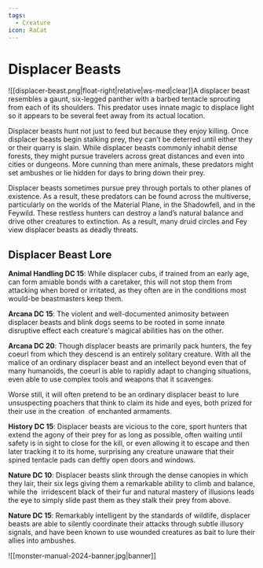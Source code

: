 ```yaml
---
tags:
  - Creature
icon: RaCat
---
```


# Displacer Beasts

![[displacer-beast.png|float-right|relative|ws-med|clear]]A displacer beast resembles a gaunt, six-legged panther with a barbed tentacle sprouting from each of its shoulders. This predator uses innate magic to displace light so it appears to be several feet away from its actual location.

Displacer beasts hunt not just to feed but because they enjoy killing. Once displacer beasts begin stalking prey, they can’t be deterred until either they or their quarry is slain. While displacer beasts commonly inhabit dense forests, they might pursue travelers across great distances and even into cities or dungeons. More cunning than mere animals, these predators might set ambushes or lie hidden for days to bring down their prey.

Displacer beasts sometimes pursue prey through portals to other planes of existence. As a result, these predators can be found across the multiverse, particularly on the worlds of the Material Plane, in the Shadowfell, and in the Feywild. These restless hunters can destroy a land’s natural balance and drive other creatures to extinction. As a result, many druid circles and Fey view displacer beasts as deadly threats.

## Displacer Beast Lore

**Animal Handling DC 15**: While displacer cubs, if trained from an early age, can form amiable bonds with a caretaker, this will not stop them from attacking when bored or irritated, as they often are in the conditions most would-be beastmasters keep them.

**Arcana DC 15**: The violent and well-documented animosity between displacer beasts and blink dogs seems to be rooted in some innate disruptive effect each creature's magical abilities has on the other.

**Arcana DC 20**: Though displacer beasts are primarily pack hunters, the fey coeurl from which they descend is an entirely solitary creature. With all the malice of an ordinary displacer beast and an intellect beyond even that of many humanoids, the coeurl is able to rapidly adapt to changing situations, even able to use complex tools and weapons that it scavenges.

Worse still, it will often pretend to be an ordinary displacer beast to lure unsuspecting poachers that think to claim its hide and eyes, both prized for their use in the creation 
of enchanted armaments.

**History DC 15**: Displacer beasts are vicious to the core, sport hunters that extend the agony of their prey for as long as possible, often waiting until safety is in sight to close for the kill, or even allowing it to escape and then later tracking it to its home, surprising any creature unaware that their spined tentacle pads can deftly open doors and windows.

**Nature DC 10**: Displacer beasts slink through the dense canopies in which they lair, their six legs giving them a remarkable ability to climb and balance, while the 
irridescent black of their fur and natural mastery of illusions leads the eye to simply slide past them as they stalk their prey from above.

**Nature DC 15**: Remarkably intelligent by the standards of wildlife, displacer beasts are able to silently coordinate their attacks through subtle illusory signals, and have been known to use wounded creatures as bait to lure their allies into ambushes.

![[monster-manual-2024-banner.jpg|banner]]
